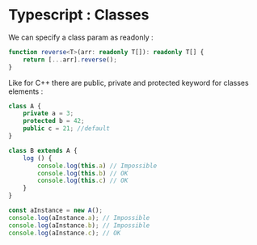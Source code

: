 # Typescript : Classes

We can specify a class param as readonly : 

```ts
function reverse<T>(arr: readonly T[]): readonly T[] {
    return [...arr].reverse();
}
```

Like for C++ there are public, private and protected
keyword for classes elements :

```ts
class A {
    private a = 3;
    protected b = 42;
    public c = 21; //default
}

class B extends A {
    log () {
        console.log(this.a) // Impossible
        console.log(this.b) // OK
        console.log(this.c) // OK
    }
}

const aInstance = new A();
console.log(aInstance.a); // Impossible
console.log(aInstance.b); // Impossible
console.log(aInstance.c); // OK
```
